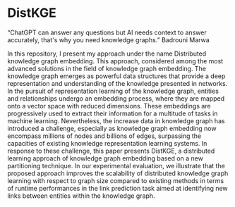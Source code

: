 # DistKGE
“ChatGPT can answer any questions but AI needs context to answer accurately, that's why you need knowledge graphs.”  Badrouni Marwa



In this repository, I present my approach under the name Distributed knowledge graph embedding. This approach, considered among the most advanced solutions in the field of knowledge graph embedding.
The knowledge graph emerges as powerful data structures that provide a deep
representation and understanding of the knowledge presented in networks. In the
pursuit of representation learning of the knowledge graph, entities and relationships undergo an embedding process, where they are mapped onto a vector space
with reduced dimensions. These embeddings are progressively used to extract
their information for a multitude of tasks in machine learning. Nevertheless, the
increase data in knowledge graph has introduced a challenge, especially as knowledge graph embedding now encompass millions of nodes and billions of edges,
surpassing the capacities of existing knowledge representation learning systems.
In response to these challenge, this paper presents DistKGE, a distributed
learning approach of knowledge graph embedding based on a new partitioning technique. In our experimental evaluation, we illustrate that the proposed
approach improves the scalability of distributed knowledge graph learning with
respect to graph size compared to existing methods in terms of runtime performances in the link prediction task aimed at identifying new links between entities
within the knowledge graph.
